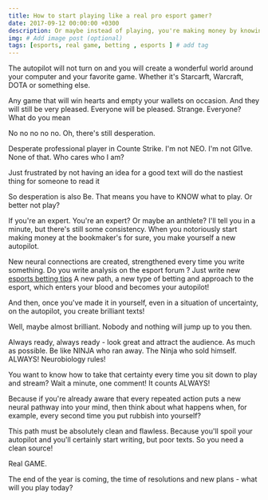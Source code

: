 ```yaml
---
title: How to start playing like a real pro esport gamer?
date: 2017-09-12 00:00:00 +0300
description: Or maybe instead of playing, you're making money by knowing how to gamble
img: # Add image post (optional)
tags: [esports, real game, betting , esports ] # add tag
---
```


The autopilot will not turn on and you will create a wonderful world around your computer and your favorite game. Whether it's Starcarft, Warcraft, DOTA or something else.  

Any game that will win hearts and empty your wallets on occasion. And they will still be very pleased. Everyone will be pleased. Strange. Everyone? What do you mean

No no no no no.
Oh, there's still desperation.

Desperate professional player in Counte Strike. I'm not NEO. I'm not Gl1ve. None of that. Who cares who I am? 

Just frustrated by not having an idea for a good text will do the nastiest thing for someone to read it

So desperation is also Be.
That means you have to KNOW what to play.
Or better not play?

If you're an expert. You're an expert? Or maybe an anthlete?
I'll tell you in a minute, but there's still some consistency.
When you notoriously start making money at the bookmaker's for sure, you make yourself a new autopilot.

New neural connections are created, strengthened every time you write something. Do you write analysis on the esport forum ?
Just write new [esports betting tips](https://esporttalk.org/c/bettings-talks/34)
A new path, a new type of betting and approach to the esport, which enters your blood and becomes your autopilot!

And then, once you've made it in yourself, even in a situation of uncertainty, on the autopilot, you create brilliant texts!

Well, maybe almost brilliant.
Nobody and nothing will jump up to you then.

Always ready, always ready - look great and attract the audience. 
As much as possible.
Be like NINJA who ran away. The Ninja who sold himself.
ALWAYS!
Neurobiology rules!

You want to know how to take that certainty every time you sit down to play and stream?
Wait a minute, one comment!
It counts ALWAYS!

Because if you're already aware that every repeated action puts a new neural pathway into your mind, then think about what happens when, for example, every second time you put rubbish into yourself?



This path must be absolutely clean and flawless.
Because you'll spoil your autopilot and you'll certainly start writing, but poor texts.
So you need a clean source!

Real GAME. 

The end of the year is coming, the time of resolutions and new plans - what will you play today?
